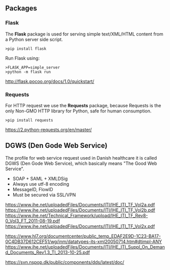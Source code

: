 
## Packages

### Flask

The **Flask** package is used for serving simple text/XML/HTML content from a Python server side script.

    >pip install flask

Run Flask using:

    >FLASK_APP=simple_server
    >python -m flask run

http://flask.pocoo.org/docs/1.0/quickstart/
    
### Requests
For HTTP request we use the **Requests** package, because Requests is the only Non-GMO HTTP library for Python, safe for human consumption.

    >pip install requests
    
https://2.python-requests.org/en/master/

## DGWS (Den Gode Web Service)
The profile for web service request used in Danish healthcare it is called DGWS (Den Gode Web Service), which basically means "The Good Web Service".

* SOAP + SAML + XMLDSig
* Always use utf-8 encoding
* MessageID, FlowID
* Must be secured via SSL/VPN


https://www.ihe.net/uploadedFiles/Documents/ITI/IHE_ITI_TF_Vol2a.pdf
https://www.ihe.net/uploadedFiles/Documents/ITI/IHE_ITI_TF_Vol2b.pdf
https://www.ihe.net/Technical_Framework/upload/IHE_ITI_TF_Rev8-0_Vol3_FT_2011-08-19.pdf
https://www.ihe.net/uploadedFiles/Documents/ITI/IHE_ITI_TF_Vol2x.pdf

https://www.hl7.org/documentcenter/public_temp_EDAF2E9D-1C23-BA17-0C4DB37D612CEF51/wg/inm/datatypes-its-xml20050714.htm#dtimpl-ANY
https://www.ihe.net/uploadedFiles/Documents/ITI/IHE_ITI_Suppl_On_Demand_Documents_Rev1.3_TI_2013-10-25.pdf

https://svn.nspop.dk/public/components/dds/latest/doc/




